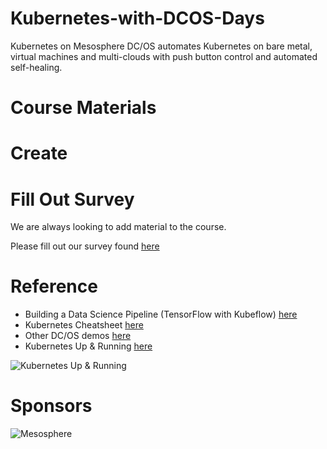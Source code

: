 # Kubernetes-with-DCOS-Days

Kubernetes on Mesosphere DC/OS automates Kubernetes on bare metal, virtual machines and multi-clouds with push button control and automated self-healing.

# Course Materials

# Create 

# Fill Out Survey

We are always looking to add material to the course. 

Please fill out our survey found [here](https://goo.gl/forms/ougjUYkLablAdChQ2) 

# Reference

* Building a Data Science Pipeline (TensorFlow with Kubeflow) [here](https://mesosphere.com/resources/building-data-science-platform/) 
* Kubernetes Cheatsheet [here](https://mesosphere.com/resources/kubernetes-cheatsheet/)
* Other DC/OS demos [here](https://github.com/dcos/demos/) 
* Kubernetes Up & Running [here](https://mesosphere.com/resources/running-kubernetes-oreilly-ebook/)

![Kubernetes Up & Running](https://mesosphere.com/wp-content/uploads/2017/09/running-kubernetes_oreilly-ebook.png)

# Sponsors

![Mesosphere](https://mesosphere.com/wp-content/uploads/2017/11/mesosphere-logo.png)
